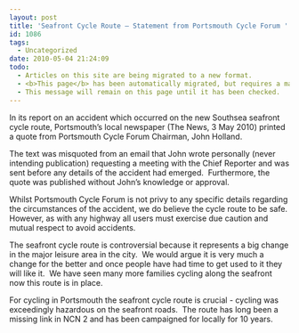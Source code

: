 ```yaml
---
layout: post
title: 'Seafront Cycle Route – Statement from Portsmouth Cycle Forum '
id: 1086
tags:
  - Uncategorized
date: 2010-05-04 21:24:09
todo:
  - Articles on this site are being migrated to a new format.
  - <b>This page</b> has been automatically migrated, but requires a manual check-&amp;-tune to ensure the format and links all work as expected.
  - This message will remain on this page until it has been checked.
---
```


In its report on an accident which occurred on the new Southsea seafront cycle route, Portsmouth’s local newspaper (The News, 3 May 2010) printed a quote from Portsmouth Cycle Forum Chairman, John Holland.

The text was misquoted from an email that John wrote personally (never intending publication) requesting a meeting with the Chief Reporter and was sent before any details of the accident had emerged.  Furthermore, the quote was published without John’s knowledge or approval.

Whilst Portsmouth Cycle Forum is not privy to any specific details regarding the circumstances of the accident, we do believe the cycle route to be safe.  However, as with any highway all users must exercise due caution and mutual respect to avoid accidents.

The seafront cycle route is controversial because it represents a big change in the major leisure area in the city.  We would argue it is very much a change for the better and once people have had time to get used to it they will like it.  We have seen many more families cycling along the seafront now this route is in place. 

For cycling in Portsmouth the seafront cycle route is crucial - cycling was exceedingly hazardous on the seafront roads.  The route has long been a missing link in NCN 2 and has been campaigned for locally for 10 years.